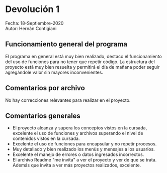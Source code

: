 # Devolución 1
Fecha: 18-Septiembre-2020\
Autor: Hernán Contigiani

## Funcionamiento general del programa
El programa en general está muy bien realizado, destaco el funcionamiento del uso de funciones para no tener que repetir código. La estructura del proyecto está muy bien resuelta y permitirá el día de mañana poder seguir agregándole valor sin mayores inconvenientes.

## Comentarios por archivo
No hay correcciones relevantes para realizar en el proyecto.

## Comentarios generales
- El proyecto alcanza y supera los conceptos vistos en la cursada, excelente el uso de funciones y archivos superando el nivel de contenidos vistos en la cursada.
- Excelente el uso de funciones para encapsular y no repetir procesos.
- Muy detallado y bien realizado los menùs y mensajes a los usuarios.
- Excelente el manejo de errores o datos ingresados incorrectos.
- El archivo Readme "me invita" a ver el proyecto y ver de que se trata. Además que invita a ver más proyectos realizados, excelente.
